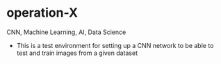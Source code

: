 # operation-X
 CNN, Machine Learning, AI, Data Science
<br>
- This is a test environment for setting up a CNN network to be able to test and train images from a given dataset
